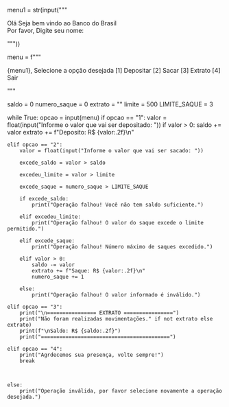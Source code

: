 
menu1 = str(input("""

Olá 
Seja bem vindo 
ao Banco do Brasil                  
Por favor, Digite seu nome:

"""))
    
menu = f"""
   
    
{menu1}, Selecione a opção desejada
[1] Depositar
[2] Sacar
[3] Extrato
[4] Sair

"""




saldo = 0
numero_saque = 0
extrato = ""
limite = 500
LIMITE_SAQUE = 3

while True:
    opcao = input(menu)
    if opcao == "1":
        valor = float(input("Informe o valor que vai ser depositado: "))
        if valor > 0:
            saldo += valor
            extrato += f"Deposito: R$ {valor:.2f}\n"
    
    elif opcao == "2":
        valor = float(input("Informe o valor que vai ser sacado: "))
       
        excede_saldo = valor > saldo
       
        excedeu_limite = valor > limite
       
        excede_saque = numero_saque > LIMITE_SAQUE
        
        if excede_saldo:
            print("Operação falhou! Você não tem saldo suficiente.")

        elif excedeu_limite:
            print("Operação falhou! O valor do saque excede o limite permitido.")

        elif excede_saque:
            print("Operação falhou! Número máximo de saques excedido.")

        elif valor > 0:
            saldo -= valor
            extrato += f"Saque: R$ {valor:.2f}\n"
            numero_saque += 1
        
        else:
            print("Operação falhou! O valor informado é inválido.")

    elif opcao == "3":
        print("\n================ EXTRATO ================")
        print("Não foram realizadas movimentações." if not extrato else extrato)
        print(f"\nSaldo: R$ {saldo:.2f}")
        print("==========================================")

    elif opcao == "4":
        print("Agrdecemos sua presença, volte sempre!")
        break 
    


    else:
        print("Operação inválida, por favor selecione novamente a operação desejada.")





